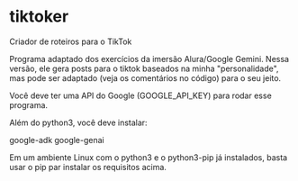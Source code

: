 # tiktoker
Criador de roteiros para o TikTok

Programa adaptado dos exercícios da imersão Alura/Google Gemini. Nessa versão, ele gera posts para o tiktok baseados na minha "personalidade", mas pode ser adaptado (veja os comentários no código) para o seu jeito.

Você deve ter uma API do Google (GOOGLE_API_KEY) para rodar esse programa.

Além do python3, você deve instalar:

google-adk
google-genai

Em um ambiente Linux com o python3 e o python3-pip já instalados, basta usar o pip par instalar os requisitos acima.
